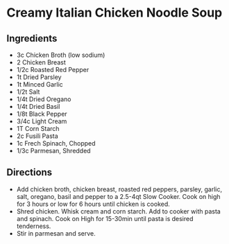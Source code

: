 # Creamy Italian Chicken Noodle Soup
## Ingredients
- 3c Chicken Broth (low sodium)
- 2 Chicken Breast
- 1/2c Roasted Red Pepper
- 1t Dried Parsley
- 1t Minced Garlic
- 1/2t Salt
- 1/4t Dried Oregano
- 1/4t Dried Basil
- 1/8t Black Pepper
- 3/4c Light Cream
- 1T Corn Starch
- 2c Fusili Pasta
- 1c Frech Spinach, Chopped
- 1/3c Parmesan, Shredded
## Directions
- Add chicken broth, chicken breast, roasted red peppers, parsley, garlic, salt, oregano, basil and pepper to a 2.5-4qt Slow Cooker. Cook on high for 3 hours or low for 6 hours until chicken is cooked.
- Shred chicken. Whisk cream and corn starch. Add to cooker with pasta and spinach. Cook on High for 15-30min until pasta is desired tenderness.
- Stir in parmesan and serve.
